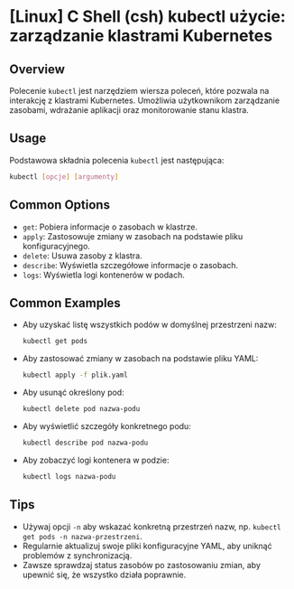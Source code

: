 # [Linux] C Shell (csh) kubectl użycie: zarządzanie klastrami Kubernetes

## Overview
Polecenie `kubectl` jest narzędziem wiersza poleceń, które pozwala na interakcję z klastrami Kubernetes. Umożliwia użytkownikom zarządzanie zasobami, wdrażanie aplikacji oraz monitorowanie stanu klastra.

## Usage
Podstawowa składnia polecenia `kubectl` jest następująca:

```bash
kubectl [opcje] [argumenty]
```

## Common Options
- `get`: Pobiera informacje o zasobach w klastrze.
- `apply`: Zastosowuje zmiany w zasobach na podstawie pliku konfiguracyjnego.
- `delete`: Usuwa zasoby z klastra.
- `describe`: Wyświetla szczegółowe informacje o zasobach.
- `logs`: Wyświetla logi kontenerów w podach.

## Common Examples
- Aby uzyskać listę wszystkich podów w domyślnej przestrzeni nazw:
  ```bash
  kubectl get pods
  ```

- Aby zastosować zmiany w zasobach na podstawie pliku YAML:
  ```bash
  kubectl apply -f plik.yaml
  ```

- Aby usunąć określony pod:
  ```bash
  kubectl delete pod nazwa-podu
  ```

- Aby wyświetlić szczegóły konkretnego podu:
  ```bash
  kubectl describe pod nazwa-podu
  ```

- Aby zobaczyć logi kontenera w podzie:
  ```bash
  kubectl logs nazwa-podu
  ```

## Tips
- Używaj opcji `-n` aby wskazać konkretną przestrzeń nazw, np. `kubectl get pods -n nazwa-przestrzeni`.
- Regularnie aktualizuj swoje pliki konfiguracyjne YAML, aby uniknąć problemów z synchronizacją.
- Zawsze sprawdzaj status zasobów po zastosowaniu zmian, aby upewnić się, że wszystko działa poprawnie.